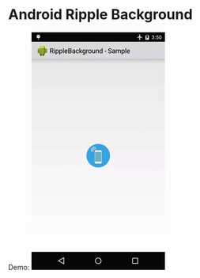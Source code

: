 # Android Ripple Background
Demo: 
![alt text](https://github.com/bulbulhossen/Android_Ripple_Background/blob/master/rippleFoundDevice.gif?raw=true)
